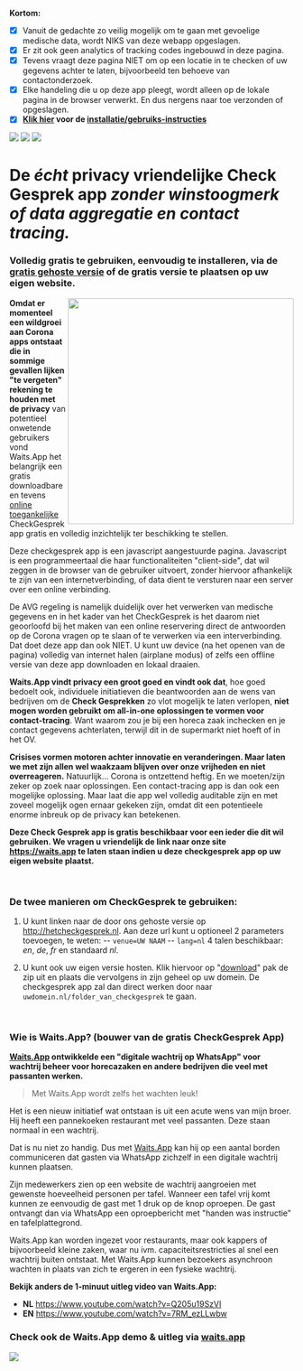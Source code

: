**Kortom:**
&nbsp;

- [x] Vanuit de gedachte zo veilig mogelijk om te gaan met gevoelige medische data, wordt NIKS van deze webapp opgeslagen.
- [x] Er zit ook geen analytics of tracking codes ingebouwd in deze pagina.
- [x] Tevens vraagt deze pagina NIET om op een locatie in te checken of uw gegevens achter te laten, bijvoorbeeld ten behoeve van contactonderzoek.
- [x] Elke handeling die u op deze app pleegt, wordt alleen op de lokale pagina in de browser verwerkt. En dus nergens naar toe verzonden of opgeslagen.
- [x] **[Klik hier](#hoe-kunt-u-de-checkgesprek-app-inzetten) voor de [installatie/gebruiks-instructies](#hoe-kunt-u-de-checkgesprek-app-inzetten)**
&nbsp;

<img src="https://img.shields.io/github/languages/code-size/waitsapp-open/checkgesprek"> <img src="https://img.shields.io/website?down_message=offline&label=hetcheckgesprek.nl&up_color=green&up_message=online&url=http%3A%2F%2Fhetcheckgesprek.nl"> <img src="https://img.shields.io/github/license/WaitsApp-Open/checkgesprek">
# De *écht* privacy vriendelijke Check Gesprek app *zonder winstoogmerk of data aggregatie en contact tracing.*
### Volledig gratis te gebruiken, eenvoudig te installeren, via de [gratis gehoste versie](http://hetcheckgesprek.nl) of de gratis versie te plaatsen op  uw eigen website.

<img style="float: right;" align="right" width="400" src="https://raw.githubusercontent.com/WaitsApp-Open/hetcheckgesprek/master/.github/preview.png" />

**Omdat er momenteel een wildgroei aan Corona apps ontstaat die in sommige gevallen lijken "te vergeten" rekening te houden met de privacy** van potentieel onwetende gebruikers vond Waits.App het belangrijk een gratis downloadbare en tevens [online toegankelijke](http://hetcheckgesprek.nl) CheckGesprek app gratis en volledig inzichtelijk ter beschikking te stellen.

Deze checkgesprek app is een javascript aangestuurde pagina. Javascript is een programmeertaal die haar functionaliteiten "client-side", dat wil zeggen in de browser van de gebruiker uitvoert, zonder hiervoor afhankelijk te zijn van een internetverbinding, of data dient te versturen naar een server over een online verbinding.

De AVG regeling is namelijk duidelijk over het verwerken van medische gegevens en in het kader van het CheckGesprek is het daarom niet geoorloofd bij het maken van een online reservering direct de antwoorden op de Corona vragen op te slaan of te verwerken via een interverbinding. Dat doet deze app dan ook NIET. U kunt uw device (na het openen van de pagina) volledig van internet halen (airplane modus) of zelfs een offline versie van deze app downloaden en lokaal draaien.

**Waits.App vindt privacy een groot goed en vindt ook dat**, hoe goed bedoelt ook, individuele initiatieven die beantwoorden aan de wens van bedrijven om de **Check Gesprekken** zo vlot mogelijk te laten verlopen, **niet mogen worden gebruikt om all-in-one oplossingen te vormen voor contact-tracing**. Want waarom zou je bij een horeca zaak inchecken en je contact gegevens achterlaten, terwijl dit in de supermarkt niet hoeft of in het OV.

**Crisises vormen motoren achter innovatie en veranderingen. Maar laten we met zijn allen wel waakzaam blijven over onze vrijheden en niet overreageren.** Natuurlijk... Corona is ontzettend heftig. En we moeten/zijn zeker op zoek naar oplossingen. Een contact-tracing app is dan ook een mogelijke oplossing. Maar laat die app wel volledig auditable zijn en met zoveel mogelijk ogen ernaar gekeken zijn, omdat dit een potentieele enorme inbreuk op de privacy kan betekenen.

**Deze Check Gesprek app is gratis beschikbaar voor een ieder die dit wil gebruiken. We vragen u vriendelijk de link naar onze site https://waits.app te laten staan indien u deze checkgesprek app op uw eigen website plaatst.**

&nbsp;
### De twee manieren om CheckGesprek te gebruiken:

1. U kunt linken naar de door ons gehoste versie op http://hetcheckgesprek.nl. Aan deze url kunt u optioneel 2 parameters toevoegen, te weten:
 -- `venue=UW NAAM`
 -- `lang=nl` 4 talen beschikbaar: *en*, *de*, *fr* en standaard *nl*.

2. U kunt ook uw eigen versie hosten. Klik hiervoor op "[download](https://github.com/WaitsApp-Open/hetcheckgesprek/archive/master.zip)" pak  de zip uit en plaats die vervolgens in zijn geheel op uw domein. De checkgesprek app zal dan direct werken door naar `uwdomein.nl/folder_van_checkgesprek` te gaan.

&nbsp;
### Wie is Waits.App? (bouwer van de gratis CheckGesprek App)
**[Waits.App](https://waits.app) ontwikkelde een "digitale wachtrij op WhatsApp" voor wachtrij beheer voor horecazaken en andere bedrijven die veel met passanten werken.**

> Met Waits.App wordt zelfs het wachten leuk!

Het is een nieuw initiatief wat ontstaan is uit een acute wens van mijn broer. Hij heeft een pannekoeken restaurant met veel passanten. Deze staan normaal in een wachtrij.

Dat is nu niet zo handig. Dus met [Waits.App](https://waits.app) kan hij op een aantal borden communiceren dat gasten via WhatsApp zichzelf in een digitale wachtrij kunnen plaatsen.

Zijn medewerkers zien op een website de wachtrij aangroeien met gewenste hoeveelheid personen per tafel. Wanneer een tafel vrij komt kunnen ze eenvoudig de gast met 1 druk op de knop oproepen. De gast ontvangt dan via WhatsApp een oproepbericht met "handen was instructie" en tafelplattegrond.

Waits.App kan worden ingezet voor restaurants, maar ook kappers of bijvoorbeeld kleine zaken, waar nu ivm. capaciteitsrestricties al snel een wachtrij buiten ontstaat. Met Waits.App kunnen bezoekers asynchroon wachten in plaats van zich te ergeren in een fysieke wachtrij.

**Bekijk anders de 1-minuut uitleg video van Waits.App:**
- **NL** https://www.youtube.com/watch?v=Q205u19SzVI
- **EN** https://www.youtube.com/watch?v=7RM_ezLLwbw

### Check ook de Waits.App demo & uitleg via [waits.app](https://waits.app)
<a href="https://www.youtube.com/watch?v=Q205u19SzVI"><img src="https://raw.githubusercontent.com/WaitsApp-Open/hetcheckgesprek/master/.github/youtube-preview.png" />
